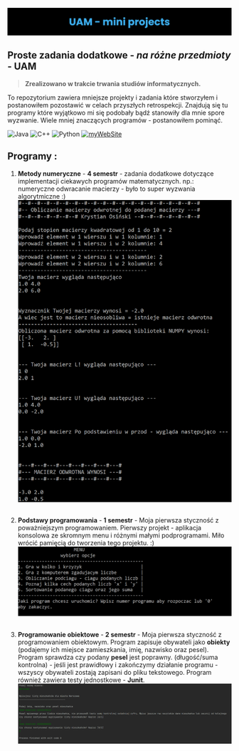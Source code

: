 
![banner](https://raw.githubusercontent.com/Education-IT/UAM-miniProjects/main/images/banner.png)
## Proste zadania dodatkowe - *na różne przedmioty* - **UAM**

> **Zrealizowano w trakcie trwania studiów informatycznych.**

To repozytorium zawiera mniejsze projekty i zadania które stworzyłem i postanowiłem pozostawić w celach przyszłych retrospekcji. Znajdują się tu programy które wyjątkowo mi się podobały bądź stanowiły dla mnie spore wyzwanie. Wiele mniej znaczących programów - postanowiłem pominąć.

![Java](https://img.shields.io/badge/Java-ED8B00?style=for-the-badge&logo=java&logoColor=white) ![C++](https://img.shields.io/badge/C++-00599C.svg?style=for-the-badge&logo=C++&logoColor=white)  ![Python](https://img.shields.io/badge/Python-3776AB.svg?style=for-the-badge&logo=Python&logoColor=white) [ ![myWebSite](https://img.shields.io/badge/website-000000?style=for-the-badge&logo=About.me&logoColor=white)](https://education-it.pl/)
 ## **Programy :**
 1) **Metody numeryczne** - **4 semestr** - zadania dodatkowe dotyczące implementacji ciekawych programów matematycznych. np.: numeryczne odwracanie macierzy - było to super wyzwania algorytmiczne :)
 ![enter image description here](https://raw.githubusercontent.com/Education-IT/UAM-miniProjects/main/images/MACIERZ_ODWROTNA.PNG)
##
2) **Podstawy programowania** - **1 semestr** - Moja pierwsza styczność z poważniejszym programowaniem. Pierwszy projekt - aplikacja konsolowa ze skromnym menu i różnymi małymi podprogramami. Miło wrócić pamięcią do tworzenia tego projektu. :)
![enter image description here](https://raw.githubusercontent.com/Education-IT/UAM-miniProjects/main/images/pp-main-menu.PNG)

##

3) **Programowanie obiektowe** -  **2 semestr**  - Moja pierwsza styczność z programowaniem obiektowym. Program zapisuje obywateli jako **obiekty** (podajemy ich miejsce zamieszkania, imię, nazwisko oraz pesel). Program sprawdza czy podany **pesel** jest poprawny. (długość/suma kontrolna) - jeśli jest prawidłowy i zakończymy działanie programu - wszyscy obywateli zostają zapisani do pliku tekstowego. Program również zawiera testy jednostkowe - **Junit**.
![enter image description here](https://raw.githubusercontent.com/Education-IT/UAM-miniProjects/main/images/po-suma-kontrolna.PNG)
